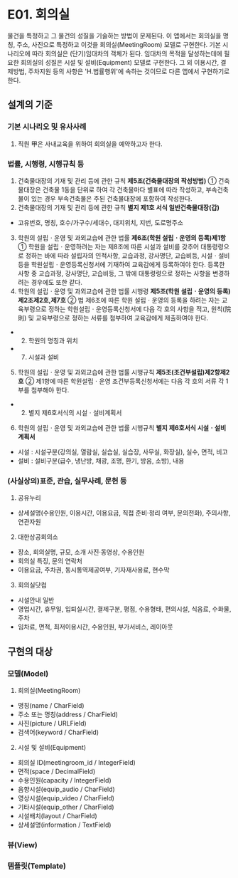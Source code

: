 # E01. 회의실
물건을 특정하고 그 물건의 성질을 기술하는 방법이 문제된다. 이 앱에서는 회의실을 명칭, 주소, 사진으로 특정하고 이것을 회의실(MeetingRoom) 모델로 구현한다. 기본 시나리오에 따라 회의실은 (단기)임대차의 객체가 된다. 임대차의 목적을 달성하는데에 필요한 회의실의 성질은 시설 및 설비(Equipment) 모델로 구현한다. 그 외 이용시간, 결제방법, 주차지원 등의 사항은 'H.법률행위'에 속하는 것이므로 다른 앱에서 구현하기로 한다.

## 설계의 기준
### 기본 시나리오 및 유사사례
1. 직원 甲은 사내교육을 위하여 회의실을 예약하고자 한다.

### 법률, 시행령, 시행규칙 등
1. 건축물대장의 기재 및 관리 등에 관한 규칙 **제5조(건축물대장의 작성방법)**
① 건축물대장은 건축물 1동을 단위로 하여 각 건축물마다 별표에 따라 작성하고, 부속건축물이 있는 경우 부속건축물은 주된 건축물대장에 포함하여 작성한다.
2. 건축물대장의 기재 및 관리 등에 관한 규칙 **별지 제1호 서식 일반건축물대장(갑)**
* 고유번호, 명칭, 호수/가구수/세대수, 대지위치, 지번, 도로명주소
3. 학원의 설립ㆍ운영 및 과외교습에 관한 법률 **제6조(학원 설립ㆍ운영의 등록)제1항**
① 학원을 설립ㆍ운영하려는 자는 제8조에 따른 시설과 설비를 갖추어 대통령령으로 정하는 바에 따라 설립자의 인적사항, 교습과정, 강사명단, 교습비등, 시설ㆍ설비 등을 학원설립ㆍ운영등록신청서에 기재하여 교육감에게 등록하여야 한다. 등록한 사항 중 교습과정, 강사명단, 교습비등, 그 밖에 대통령령으로 정하는 사항을 변경하려는 경우에도 또한 같다.
4. 학원의 설립ㆍ운영 및 과외교습에 관한 법률 시행령 **제5조(학원 설립ㆍ운영의 등록)제2조제2호,제7호**
② 법 제6조에 따른 학원 설립ㆍ운영의 등록을 하려는 자는 교육부령으로 정하는 학원설립ㆍ운영등록신청서에 다음 각 호의 사항을 적고, 원칙(院則) 및 교육부령으로 정하는 서류를 첨부하여 교육감에게 제출하여야 한다.
* 2. 학원의 명칭과 위치
* 7. 시설과 설비
5. 학원의 설립ㆍ운영 및 과외교습에 관한 법률 시행규칙 **제5조(조건부설립)제2항제2호**
② 제1항에 따른 학원설립ㆍ운영 조건부등록신청서에는 다음 각 호의 서류 각 1부를 첨부해야 한다.
* 2. 별지 제6호서식의 시설ㆍ설비계획서
6. 학원의 설립ㆍ운영 및 과외교습에 관한 법률 시행규칙 **별지 제6호서식 시설ㆍ설비계획서**
* 시설 : 시설구분(강의실, 열람실, 실습실, 실습장, 사무실, 화장실), 실수, 면적, 비고
* 설비 : 설비구분(급수, 냉난방, 채광, 조명, 환기, 방음, 소방), 내용

### (사실상의)표준, 관습, 실무사례, 문헌 등
1. 공유누리
* 상세설명(수용인원, 이용시간, 이용요금, 직접 준비·정리 여부, 문의전화), 주의사항, 연관자원

2. 대한상공회의소
* 장소, 회의실명, 규모, 소개 사진·동영상, 수용인원
* 회의실 특징, 문의 연락처
* 이용요금, 주차권, 동시통역제공여부, 기자재사용료, 현수막

3. 회의실닷컴
* 시설안내 일반
* 영업시간, 휴무일, 입퇴실시간, 결제구분, 평점, 수용형태, 편의시설, 식음료, 수화물, 주차
* 임차료, 면적, 최저이용시간, 수용인원, 부가서비스, 레이아웃

## 구현의 대상
### 모델(Model)
1. 회의실(MeetingRoom)
* 명칭(name / CharField)
* 주소 또는 명칭(address / CharField)
* 사진(picture / URLField)
* 검색어(keyword / CharField)

2. 시설 및 설비(Equipment)
* 회의실 ID(meetingroom_id / IntegerField)
* 면적(space / DecimalField)
* 수용인원(capacity / IntegerField)
* 음향시설(equip_audio / CharField)
* 영상시설(equip_video / CharField)
* 기타시설(equip_other / CharField)
* 시설배치(layout / CharField)
* 상세설명(information / TextField)

### 뷰(View)
### 템플릿(Template)